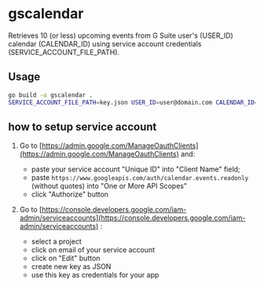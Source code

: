 # gscalendar

Retrieves 10 (or less) upcoming events from G Suite user's (USER_ID) calendar (CALENDAR_ID) using service account credentials (SERVICE_ACCOUNT_FILE_PATH).

## Usage

```sh
go build -o gscalendar .
SERVICE_ACCOUNT_FILE_PATH=key.json USER_ID=user@domain.com CALENDAR_ID=primary ./gscalendar
```

## how to setup service account

1. Go to [https://admin.google.com/ManageOauthClients](https://admin.google.com/ManageOauthClients) and:

    * paste your service account "Unique ID" into "Client Name" field;
    * paste `https://www.googleapis.com/auth/calendar.events.readonly` (without quotes) into "One or More API Scopes"
    * click "Authorize" button

2. Go to [https://console.developers.google.com/iam-admin/serviceaccounts](https://console.developers.google.com/iam-admin/serviceaccounts) :

    * select a project
    * click on email of your service account
    * click on "Edit" button
    * create new key as JSON
    * use this key as credentials for your app